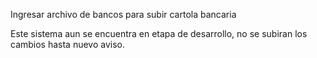 Ingresar archivo de bancos para subir cartola bancaria

Este sistema aun se encuentra en etapa de desarrollo, no se subiran los cambios hasta nuevo aviso.
